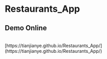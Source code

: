 # Restaurants_App

## Demo Online
<br>
[https://tianjianye.github.io/Restaurants_App/](https://tianjianye.github.io/Restaurants_App/)
